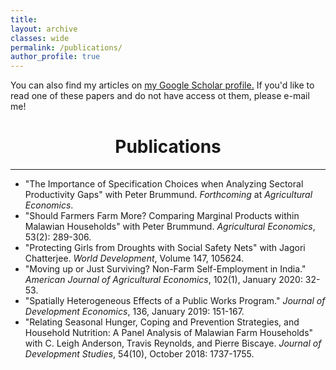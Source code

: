 ```yaml
---
title: 
layout: archive
classes: wide
permalink: /publications/
author_profile: true
---
```


You can also find my articles on <u><a href="https://scholar.google.com/citations?user=wPPXKHcAAAAJ&hl=en">my Google Scholar profile</a>.</u> If you'd like to read one of these papers and do not have access ot them, please e-mail me!



<!-- Google Tag Manager (noscript) -->
<noscript><iframe src="https://www.googletagmanager.com/ns.html?id=GTM-PNS829G"
height="0" width="0" style="display:none;visibility:hidden"></iframe></noscript>
<!-- End Google Tag Manager (noscript) -->

# <center> Publications </center>
- - -



- "The Importance of Specification Choices when Analyzing Sectoral Productivity Gaps" with Peter Brummund. _Forthcoming_ at _Agricultural Economics_.
- "Should Farmers Farm More? Comparing Marginal Products within Malawian Households" with Peter Brummund. _Agricultural Economics_, 53(2): 289-306.
- "Protecting Girls from Droughts with Social Safety Nets" with Jagori Chatterjee. _World Development_, Volume 147, 105624.
- "Moving up or Just Surviving? Non-Farm Self-Employment in India." _American Journal of Agricultural Economics_, 102(1), January 2020: 32-53.
- "Spatially Heterogeneous Effects of a Public Works Program." _Journal of Development Economics_, 136, January 2019: 151-167.
- "Relating Seasonal Hunger, Coping and Prevention Strategies, and Household Nutrition: A Panel Analysis of Malawian Farm Households" with C. Leigh Anderson, Travis Reynolds, and Pierre Biscaye. _Journal of Development Studies_, 54(10), October 2018: 1737-1755.
